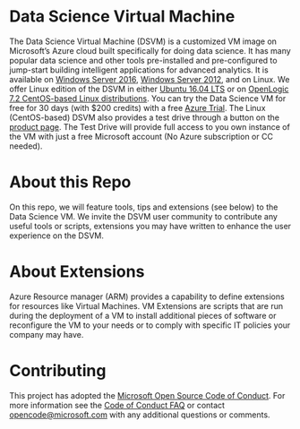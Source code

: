 # Data Science Virtual Machine

The Data Science Virtual Machine (DSVM) is a customized VM image on Microsoft’s Azure cloud built specifically for doing data science. It has many popular data science and other tools pre-installed and pre-configured to jump-start building intelligent applications for advanced analytics. It is available on [Windows Server 2016](http://aka.ms/dsvm/win2016), [Windows Server 2012](http://aka.ms/dsvm), and on Linux. We offer Linux edition of the DSVM in either [Ubuntu 16.04 LTS](http://aka.ms/dsvm/ubuntu) or on [OpenLogic 7.2 CentOS-based Linux distributions](http://aka.ms/dsvm/centos). You can try the Data Science VM for free for 30 days (with $200 credits) with a free [Azure Trial](http://azure.com/free). The Linux (CentOS-based) DSVM also provides a test drive through a button on the [product page](http://aka.ms/dsvm/centos). The Test Drive will provide full access to you own instance of the VM with just a free Microsoft account (No Azure subscription or CC needed). 

# About this Repo

On this repo, we will feature tools, tips and extensions (see below) to the Data Science VM. We invite the DSVM user community to contribute any useful tools or scripts, extensions you may have written to enhance the user experience on the DSVM. 

# About Extensions
Azure Resource manager (ARM) provides a capability to define extensions for resources like Virtual Machines. VM Extensions are scripts that are run during the deployment of a VM to install additional pieces of software or reconfigure the VM to your needs or to comply with specific IT policies your company may have. 


# Contributing

This project has adopted the [Microsoft Open Source Code of Conduct](https://opensource.microsoft.com/codeofconduct/). For more information see the [Code of Conduct FAQ](https://opensource.microsoft.com/codeofconduct/faq/) or contact [opencode@microsoft.com](mailto:opencode@microsoft.com) with any additional questions or comments.
